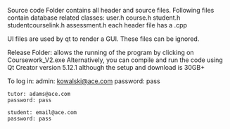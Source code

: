 Source code Folder contains all header and source files.
Following files contain database related classes:
	user.h
	course.h
	student.h
	studentcourselink.h 
	assessment.h 
each header file has a .cpp 

UI files are used by qt to render a GUI. These files can be ignored.

	
Release Folder: allows the running of the program by clicking on Coursework_V2.exe
Alternatively, you can compile and run the code using Qt Creator version 5.12.1 although the setup and download is 30GB+


To log in:
	admin: kowalski@ace.com 
	password: pass
	
	tutor: adams@ace.com
	password: pass
	
	student: email@ace.com
	password: pass
	
	
	
